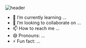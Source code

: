 ![header](https://capsule-render.vercel.app/api?type=wave&color=black&height=300&section=header&text=OFF%20&fontSize=90)
- 🌱 I’m currently learning ...
- 💞️ I’m looking to collaborate on ...
- 📫 How to reach me ...
- 😄 Pronouns: ...
- ⚡ Fun fact: ...

<!---
imrealoff/imrealoff is a ✨ special ✨ repository because its `README.md` (this file) appears on your GitHub profile.
You can click the Preview link to take a look at your changes.
--->
